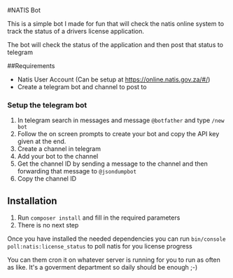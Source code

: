 #NATIS Bot

This is a simple bot I made for fun that will check the natis online system to track the status of a drivers license application.

The bot will check the status of the application and then post that status to telegram

##Requirements

- Natis User Account (Can be setup at https://online.natis.gov.za/#/)
- Create a telegram bot and channel to post to

### Setup the telegram bot

1) In telegram search in messages and message `@botfather` and type `/new bot`
2) Follow the on screen prompts to create your bot and copy the API key given at the end.
3) Create a channel in telegram
4) Add your bot to the channel
5) Get the channel ID by sending a message to the channel and then forwarding that message to `@jsondumpbot`
6) Copy the channel ID

## Installation

1) Run `composer install` and fill in the required parameters
2) There is no next step

Once you have installed the needed dependencies you can run `bin/console poll:natis:license_status` to poll natis for you license progress

You can them cron it on whatever server is running for you to run as often as like. It's a goverment department so daily should be enough ;-)